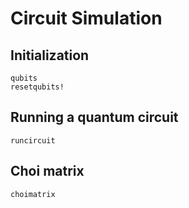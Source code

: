 # Circuit Simulation

## Initialization

```@docs
qubits
resetqubits!
```

## Running a quantum circuit

```@docs
runcircuit
```

## Choi matrix

```@docs
choimatrix
```
